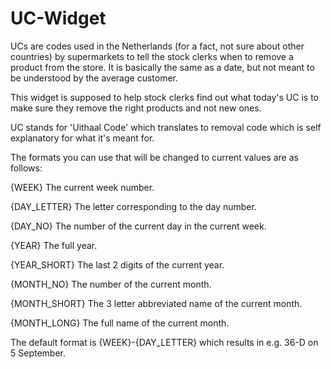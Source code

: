 # UC-Widget
UCs are codes used in the Netherlands (for a fact, not sure about other countries) by supermarkets to tell the stock clerks when to remove a product from the store. It is basically the same as a date, but not meant to be understood by the average customer.

This widget is supposed to help stock clerks find out what today's UC is to make sure they remove the right products and not new ones.

UC stands for 'Uithaal Code' which translates to removal code which is self explanatory for what it's meant for.

The formats you can use that will be changed to current values are as follows:

{WEEK} The current week number.

{DAY_LETTER} The letter corresponding to the day number.

{DAY_NO} The number of the current day in the current week.

{YEAR} The full year.

{YEAR_SHORT} The last 2 digits of the current year.

{MONTH_NO} The number of the current month.

{MONTH_SHORT} The 3 letter abbreviated name of the current month.

{MONTH_LONG} The full name of the current month.

The default format is {WEEK}-{DAY_LETTER} which results in e.g. 36-D on 5 September.
